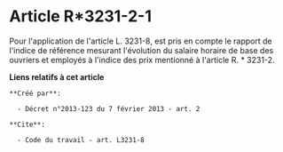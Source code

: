 # Article R*3231-2-1

Pour l'application de l'article L. 3231-8, est pris en compte le rapport de l'indice de référence mesurant l'évolution du
salaire horaire de base des ouvriers et employés à l'indice des prix mentionné à l'article R. * 3231-2.

**Liens relatifs à cet article**

	**Créé par**:

	  - Décret n°2013-123 du 7 février 2013 - art. 2

	**Cite**:

	  - Code du travail - art. L3231-8
